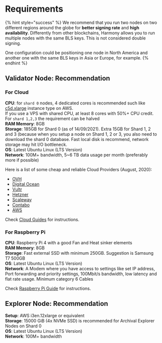 # Requirements

{% hint style="success" %}
We recommend that you run two nodes on two different regions around the globe for **better signing rate** and **high availability**. Differently from other blockchains, Harmony allows you to run multiple nodes with the same BLS keys. This is not considered double signing.

One configuration could be positioning one node in North America and another one with the same BLS keys in Asia or Europe, for example.
{% endhint %}

## Validator Node: Recommendation

### For Cloud

**CPU**: for `shard 0` nodes, 4 dedicated cores is recommended such like [c5d.xlarge](https://aws.amazon.com/blogs/aws/ec2-instance-update-c5-instances-with-local-nvme-storage-c5d/) instance type on AWS.  
If you use a VPS with shared CPU, at least 8 cores with 50%+ CPU credit.  
For `shard 1,2,3` the requirement can be halved  
**RAM Memory**: 8GB  
**Storage**: 185GB for Shard 0 \(as of 14/09/2021\). Extra 15GB for Shard 1, 2 and 3 \(because when you setup a node on Shard 1, 2 or 3, you also need to download the shard 0 database. Fast local disk is recommend, network storage may hit I/O bottleneck.  
**OS**: Latest Ubuntu Linux \(LTS Version\)  
**Network**: 100M+ bandwidth, 5~6 TB data usage per month \(preferably more if possible\)

Here is a list of some cheap and reliable Cloud Providers \(August, 2020\):

* [OVH](https://www.ovhcloud.com/)
* [Digital Ocean](https://www.digitalocean.com/)
* [Vultr](https://www.vultr.com/)
* [Hetzner](http://hetzner.com/)
* [Scaleway](https://www.scaleway.com/)
* [Contabo](https://contabo.com/)
* [AWS](https://aws.amazon.com/)

Check [Cloud Guides](cloud-guides/) for instructions.

### For Raspberry Pi

**CPU**: Raspberry Pi 4 with a good Fan and Heat sinker elements  
**RAM Memory**: 8GB  
**Storage**: Fast external SSD with minimum 250GB. Suggestion is Samsung T7 500GB  
**OS**: Latest Ubuntu Linux \(LTS Version\)  
**Network**: A Modem where you have access to settings like set IP address, Port forwarding and priority settings, 100Mbit/s bandwidth, low latency and flat rate usage. Minimum category 6 Cables

Check [Raspberry Pi Guide](raspberry-pi-guide.md) for instructions.

## Explorer Node: Recommendation

**Setup**: AWS i3en.12xlarge or equivalent  
**Storage**: 15000 GiB \(4x NVMe SSD\) is recommended for Archival Explorer Nodes on Shard 0  
**OS**: Latest Ubuntu Linux \(LTS Version\)  
**Network**: 100M+ bandwidth


